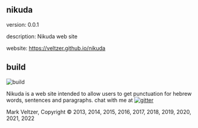 ## nikuda

version: 0.0.1

description: Nikuda web site

website: https://veltzer.github.io/nikuda

## build

![build](https://github.com/veltzer/nikuda/workflows/build/badge.svg)

Nikuda is a web site intended to allow
users to get punctuation for hebrew words, sentences and paragraphs.
chat with me at [![gitter](https://badges.gitter.im/Join%20Chat.svg)](https://gitter.im/veltzer/mark.veltzer)

Mark Veltzer, Copyright © 2013, 2014, 2015, 2016, 2017, 2018, 2019, 2020, 2021, 2022
